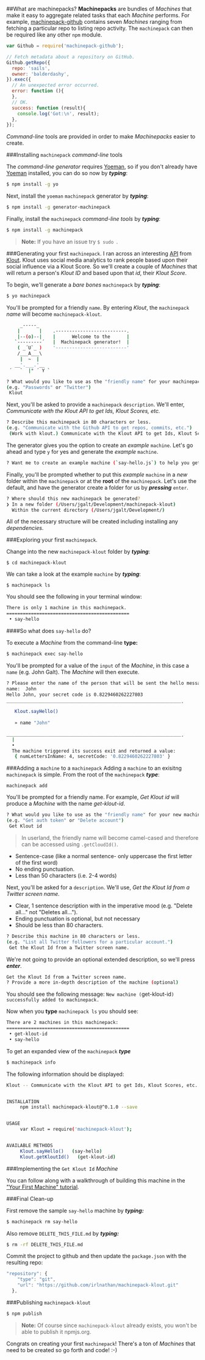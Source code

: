 ##What are machinepacks?
**Machinepacks** are bundles of _Machines_ that make it easy to aggregate related tasks that each _Machine_ performs.  For example, [machinepack-github](http://node-machine.org/machinepack-github) contains seven _Machines_ ranging from fetching a particular repo to listing repo activity.  The `machinepack` can then be required like any other `npm` module.
    
```javascript
var Github = require('machinepack-github');

// Fetch metadata about a repository on GitHub.
Github.getRepo({
  repo: 'sails',
  owner: 'balderdashy',
}).exec({
  // An unexpected error occurred.
  error: function (){
  },
  // OK.
  success: function (result){
    console.log('Got:\n', result);
  },
});
```

_Command-line_ tools are provided in order to make _Machinepacks_ easier to create.

###Installing `machinepack` _command-line_ tools

The _command-line generator_ requires [Yoeman](http://yeoman.io/), so if you don't already have [Yoeman](http://yeoman.io/) installed, you can do so now by **_typing_**:

```sh
$ npm install -g yo
```

Next, install the `yoeman` `machinepack` generator by **_typing_**:

```sh
$ npm install -g generator-machinepack
```

Finally, install the `machinepack` _command-line tools_ by **_typing_**:

```sh
$ npm install -g machinepack
```

> **Note:** If you have an issue try `$ sudo `.

###Generating your first `machinepack`.
I ran across an interesting [API](https://klout.com/s/developers/v2) from [Klout](https://klout.com/). Klout uses social media analytics to rank people based upon their social influence via a Klout Score.  So we'll create a couple of _Machines_ that will return a person's _Klout ID_ and based upon that _id_, their _Klout Score_. 

To begin, we'll generate a _bare bones_ `machinepack` by **_typing_**:

```sh
$ yo machinepack
```

You'll be prompted for a friendly `name`.   By entering _Klout_, the `machinepack` _name_ will become `machinepack-klout`.

```sh
     _-----_
    |       |    .--------------------------.
    |--(o)--|    |      Welcome to the      |
   `---------´   |  Machinepack generator!  |
    ( _´U`_ )    '--------------------------'
    /___A___\    
     |  ~  |     
   __'.___.'__   
 ´   `  |° ´ Y ` 

? What would you like to use as the "friendly name" for your machinepack?
(e.g. "Passwords" or "Twitter")
 Klout
```

Next, you'll be asked to provide a `machinepack` `description`.  We'll enter, _Communicate with the Klout API to get Ids, Klout Scores, etc._

```sh
? Describe this machinepack in 80 characters or less.
(e.g. "Communicate with the Github API to get repos, commits, etc.")
 (Work with klout.) Communicate with the Klout API to get Ids, Klout Scores, etc.
```

The generator gives you the option to create an _example_ `machine`.  Let's go ahead and type `y` for yes and generate the _example_ `machine`.

```sh
? Want me to create an example machine (`say-hello.js`) to help you get started? (y/N) y
```

Finally, you'll be prompted whether to put this _example_ `machine` in a _new_ folder within the `machinepack` or at the **root** of the `machinepack`.  Let's use the default, and have the generator create a folder for us by **_pressing_** `enter`.

```sh
? Where should this new machinepack be generated? 
❯ In a new folder (/Users/jgalt/Development/machinepack-klout) 
  Within the current directory (/Users/jgalt/Development/) 
```

All of the necessary structure will be created including installing any _dependencies_.

###Exploring your first `machinepack`.

Change into the new `machinepack-klout` folder by **_typing_**:

`$ cd machinepack-klout`

We can take a look at the example `machine` by **_typing_**:

`$ machinepack ls`

You should see the following in your terminal window:

```sh
There is only 1 machine in this machinepack.
=============================================
 • say-hello
```

####So what does `say-hello` do?

To execute a _Machine_ from the command-line **type:**

```sh
$ machinepack exec say-hello
```

You'll be prompted for a value of the `input` of the _Machine_, in this case a `name` (e.g. John Galt).  The _Machine_ will then execute.

```sh
? Please enter the name of the person that will be sent the hello message.
name:  John
Hello John, your secret code is 0.8229460262227803
________________________________________________________________˛
                                                                 
   Klout.sayHello()
  
   » name "John"

________________________________________________________________¸ 
  | 
  • 
  The machine triggered its success exit and returned a value:
   { numLettersInName: 4, secretCode: '0.8229460262227803' }
```


###Adding a `machine` to a `machinepack` 
Adding a `machine` to an exisitng `machinepack` is simple.  From the root of the `machinepack` **_type_**:

`machinepack add`

You'll be prompted for a friendly name.  For example, _Get Klout id_ will produce a _Machine_ with the name _get-klout-id_.

```sh
? What would you like to use as the "friendly name" for your new machine?
(e.g. "Get auth token" or "Delete account")
 Get Klout id
```

> In userland, the friendly name will become camel-cased and therefore can be accessed using `.getCloudId()`.

- Sentence-case (like a normal sentence- only uppercase the first letter of the first word)
- No ending punctuation.
- Less than 50 characters (i.e. 2-4 words)

Next, you'll be asked for a `description`.  We'll use, _Get the Klout Id from a Twitter screen name._

 - Clear, 1 sentence description with in the imperative mood (e.g. "Delete all..." not "Deletes all..."). 
 - Ending punctuation is optional, but not necessary
 - Should be less than 80 characters.

```sh
? Describe this machine in 80 characters or less.
(e.g. "List all Twitter followers for a particular account.")
 Get the Klout Id from a Twitter screen name.
```

We're not going to provide an optional extended description, so we'll press **_enter_**.

```sh
Get the Klout Id from a Twitter screen name.
? Provide a more in-depth description of the machine (optional)
```

You should see the following message:
`New machine (`get-klout-id`) successfully added to machinepack.`

Now when you **type** `machinepack ls` you should see:

```sh
There are 2 machines in this machinepack:
=============================================
 • get-klout-id
 • say-hello
```

To get an expanded view of the `machinepack` **_type_**

```sh
$ machinepack info
```

The following information should be displayed:

```sh
Klout -- Communicate with the Klout API to get Ids, Klout Scores, etc.


INSTALLATION
     npm install machinepack-klout@^0.1.0 --save


USAGE
     var Klout = require('machinepack-klout');


AVAILABLE METHODS
     Klout.sayHello()   (say-hello)
     Klout.getKloutId()   (get-klout-id)
```


###Implementing the `Get Klout Id` _Machine_

You can follow along with a walkthrough of building this machine in the ["Your First Machine" tutorial]().

###Final Clean-up

First remove the sample `say-hello` machine by **_typing:_**

```sh
$ machinepack rm say-hello
```

Also remove `DELETE_THIS_FILE.md` by **_typing:_**

```sh
$ rm -rf DELETE_THIS_FILE.md
```

Commit the project to github and then update the `package.json` with the resulting repo:

```javascript
"repository": {
    "type": "git",
    "url": "https://github.com/irlnathan/machinepack-klout.git"
  },
```

###Publishing `machinepack-klout`

```sh
$ npm publish
```

> **Note:** Of course since `machinepack-klout` already exists, you won't be able to publish it npmjs.org.  

Congrats on creating your first `machinepack`! There's a ton of _Machines_ that need to be created so go forth and code! :-)


